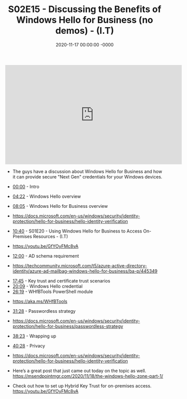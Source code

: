﻿---
layout: post
title: "S02E15 - Discussing the Benefits of Windows Hello for Business (no demos) - (I.T)"
date: 2020-11-17 00:00:00 -0000
categories:
---

<iframe loading="lazy" width="560" height="315" src="https://www.youtube.com/embed/hQHHGu-jr4Q" title="YouTube video player" frameborder="0" allow="accelerometer; autoplay; clipboard-write; encrypted-media; gyroscope; picture-in-picture" allowfullscreen></iframe>

 * The guys have a discussion about Windows Hello for Business and how it can provide secure "Next Gen" credentials for your Windows devices.

 * [00:00](https://www.youtube.com/watch?v=hQHHGu-jr4Q&t=0s) - Intro
 * [04:22](https://www.youtube.com/watch?v=hQHHGu-jr4Q&t=262s) - Windows Hello overview
 * [08:05](https://www.youtube.com/watch?v=hQHHGu-jr4Q&t=485s) - Windows Hello for Business overview
- https://docs.microsoft.com/en-us/windows/security/identity-protection/hello-for-business/hello-identity-verification
 * [10:40](https://www.youtube.com/watch?v=hQHHGu-jr4Q&t=640s) - S01E20 - Using Windows Hello for Business to Access On-Premises Resources - (I.T)
- https://youtu.be/GfYOyFMc8vA
 * [12:00](https://www.youtube.com/watch?v=hQHHGu-jr4Q&t=720s) - AD schema requirement
- https://techcommunity.microsoft.com/t5/azure-active-directory-identity/azure-ad-mailbag-windows-hello-for-business/ba-p/445349
 * [17:45](https://www.youtube.com/watch?v=hQHHGu-jr4Q&t=1065s) - Key trust and certificate trust scenarios
 * [20:09](https://www.youtube.com/watch?v=hQHHGu-jr4Q&t=1209s) - Windows Hello credential
 * [26:19](https://www.youtube.com/watch?v=hQHHGu-jr4Q&t=1579s) - WHfBTools PowerShell module
- https://aka.ms/WHfBTools
 * [31:28](https://www.youtube.com/watch?v=hQHHGu-jr4Q&t=1888s) - Passwordless strategy
- https://docs.microsoft.com/en-us/windows/security/identity-protection/hello-for-business/passwordless-strategy
 * [38:23](https://www.youtube.com/watch?v=hQHHGu-jr4Q&t=2303s) - Wrapping up
 * [40:28](https://www.youtube.com/watch?v=hQHHGu-jr4Q&t=2428s) - Privacy

 * https://docs.microsoft.com/en-us/windows/security/identity-protection/hello-for-business/hello-identity-verification


 * Here’s a great post that just came out today on the topic as well. https://msendpointmgr.com/2020/11/18/the-windows-hello-zone-part-1/


 * Check out how to set up Hybrid Key Trust for on-premises access.  https://youtu.be/GfYOyFMc8vA

